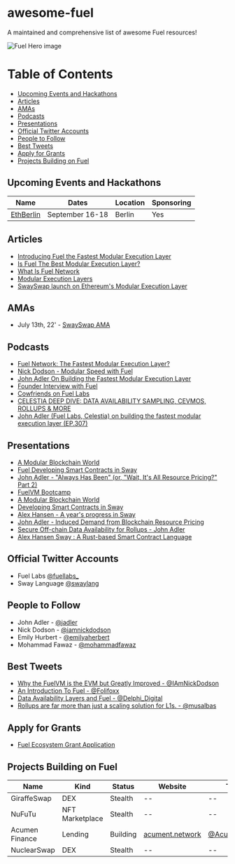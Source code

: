 # awesome-fuel
A maintained and comprehensive list of awesome Fuel resources!

![Fuel Hero image](https://user-images.githubusercontent.com/9806174/181594451-aa0bae5f-6794-4563-a3e9-d0c581366da5.jpg "Title")

# Table of Contents
- [Upcoming Events and Hackathons](#upcoming-events-and-hackathons)
- [Articles](#articles)
- [AMAs](#amas)
- [Podcasts](#podcasts)
- [Presentations](#presentations)
- [Official Twitter Accounts](#official-twitter-accounts)
- [People to Follow](#people-to-follow)
- [Best Tweets](#best-tweets)
- [Apply for Grants](#apply-for-grants)
- [Projects Building on Fuel](#projects-building-on-fuel)

## Upcoming Events and Hackathons
| Name | Dates | Location | Sponsoring |
|---|---|---|---|
|  [EthBerlin](ethberlin.ooo) | September 16-18 | Berlin | Yes |

## Articles
- [Introducing Fuel the Fastest Modular Execution Layer](https://fuel-labs.ghost.io/introducing-fuel-the-fastest-modular-execution-layer/)
- [Is Fuel The Best Modular Execution Layer?](https://members.delphidigital.io/reports/is-fuel-the-best-modular-execution-layer)
- [What Is Fuel Network](https://techtipsnreview.com/what-is-fuel-network-modular-execution-layer-for-ethereum/)
- [Modular Execution Layers](https://polynya.medium.com/modular-execution-layers-df256768ac2f)
- [SwaySwap launch on Ethereum's Modular Execution Layer](https://etherworld.co/2022/06/27/swayswap-launch-on-ethereums-modular-execution-layer/)

## AMAs
- July 13th, 22' - [SwaySwap AMA](https://twitter.com/i/spaces/1YpJkZZjevEGj)

## Podcasts
- [Fuel Network: The Fastest Modular Execution Layer?](https://www.youtube.com/watch?v=WfPWbUdf-i8)
- [Nick Dodson - Modular Speed with Fuel](https://podcast.thekoinpress.com/episodes/nick-dodson-modular-speed-with-fuel)
- [John Adler On Building the Fastest Modular Execution Layer](https://open.spotify.com/episode/2UEI2UIPYH2RCH8LcxjYwa?si=e02dd574a0544ad3&nd=1)
- [Founder Interview with Fuel](https://anchor.fm/stratos-xyz/episodes/Founder-Interview-with-Fuel-e1fc8ao)
- [Cowfriends on Fuel Labs](https://open.spotify.com/episode/6QmOOIz8XOQy7PkzVkz2Uu?si=2455e4bc0e09462b&nd=1)
- [CELESTIA DEEP DIVE: DATA AVAILABILITY SAMPLING, CEVMOS, ROLLUPS & MORE](https://www.youtube.com/watch?v=3-kIa-r8Twc)
- [John Adler (Fuel Labs, Celestia) on building the fastest modular execution layer (EP.307)](https://onthebrink-podcast.com/fuel/)

## Presentations
- [A Modular Blockchain World](https://www.youtube.com/watch?v=f88tGRBimmE)
- [Fuel Developing Smart Contracts in Sway](https://www.youtube.com/watch?v=HFZqz2lAhD0)
- [John Adler - "Always Has Been" (or, "Wait, It's All Resource Pricing?" Part 2)](https://www.youtube.com/watch?v=Zq8uwpX39oI)
- [FuelVM Bootcamp](https://www.youtube.com/watch?v=GKNuaFcPaXc)
- [A Modular Blockchain World](https://www.youtube.com/watch?v=gtKqGEo7Jhs)
- [Developing Smart Contracts in Sway](https://www.youtube.com/watch?v=HFZqz2lAhD0)
- [Alex Hansen - A year's progress in Sway](https://www.youtube.com/watch?v=0WEwv9_9FTY&list=PLqL60kqgLPBBrc64K-1Gs771FBTiLtYZE)
- [John Adler - Induced Demand from Blockchain Resource Pricing](https://m.youtube.com/watch?v=_6ctMrlhcO4)
- [Secure Off-chain Data Availability for Rollups - John Adler](https://www.youtube.com/watch?v=f88tGRBimmE&feature=youtu.be)
- [Alex Hansen Sway : A Rust-based Smart Contract Language](https://www.youtube.com/watch?v=S52ZsZ7rNOo)

## Official Twitter Accounts
- Fuel Labs [@fuellabs_](https://twitter.com/fuellabs_)
- Sway Language [@swaylang](https://twitter.com/swaylang)

## People to Follow
- John Adler - [@jadler](https://twitter.com/jadler0)
- Nick Dodson - [@iamnickdodson](https://twitter.com/iamnickdodson)
- Emily Hurbert - [@emilyaherbert](https://twitter.com/emilyaherbert)
- Mohammad Fawaz - [@mohammadfawaz](https://twitter.com/mohammadfawaz)

## Best Tweets
- [Why the FuelVM is the EVM but Greatly Improved - @IAmNickDodson](https://twitter.com/IAmNickDodson/status/1542516357886988288)
- [An Introduction To Fuel - @Folifoxx](https://twitter.com/Folifoxx/status/1511796367324184579)
- [Data Availability Layers and Fuel - @Delphi_Digital](https://twitter.com/Delphi_Digital/status/1551653384972865537)
- [Rollups are far more than just a scaling solution for L1s. - @musalbas](https://twitter.com/musalbas/status/1545060322842533890)

## Apply for Grants
- [Fuel Ecosystem Grant Application](https://docs.google.com/document/d/1dAV7FgscraxpCeECo93sioaqMsSYWG3AJBoIfWc5EM0/mobilebasic)

## Projects Building on Fuel

| Name | Kind | Status |  Website  | Twitter |  Github |
|---|---|---|---|---|---|
|  GiraffeSwap | DEX | Stealth | --  |  -- | --  |
|  NuFuTu | NFT Marketplace |  Stealth | --  | --  | --  |
|  Acumen Finance | Lending | Building |  [acument.network](https://acumen.network/) |  [@AcumentOfficial](https://twitter.com/acumenofficial) | --  |
|  NuclearSwap | DEX |  Stealth | --  | --  | --  |
